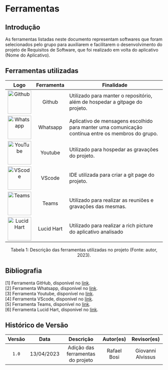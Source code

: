 # Ferramentas

## Introdução

  As ferramentas listadas neste documento representam softwares que foram selecionados pelo grupo para auxiliarem e facilitarem o
  desenvolvimento do projeto de Requisitos de Software, que foi realizado em volta do aplicativo (Nome do Aplicativo).

## Ferramentas utilizadas

| Logo | Ferramenta | Finalidade |
| :-----: | :----: | ----------- |
| <img src="https://github.com/Requisitos-de-Software/2023.1-WebDiet/blob/45c0ed52fd293d649ae69376c4d5665cdc9b4f93/docs/img/icon-github.png" alt="Github" width=75px> | Github  | Utilizado para manter o repositório, além de hospedar a gitpage do projeto. |
| <img src="https://github.com/Requisitos-de-Software/2023.1-WebDiet/blob/45c0ed52fd293d649ae69376c4d5665cdc9b4f93/docs/img/icon-whatsapp.png" alt="Whatsapp" width=75px> | Whatsapp | Aplicativo de mensagens escolhido para manter uma comunicação contínua entre os membros do grupo. |
| <img src="https://github.com/Requisitos-de-Software/2023.1-WebDiet/blob/45c0ed52fd293d649ae69376c4d5665cdc9b4f93/docs/img/icon-youtube.png" alt="YouTube" width=75px> | Youtube | Utilizado para hospedar as gravações do projeto. |
| <img src="https://github.com/Requisitos-de-Software/2023.1-WebDiet/blob/ba7eb7405a32c503500274ecdafe677ad426d937/docs/img/icon_vscode.png" alt="VScode" width=75px> | VScode | IDE utilizada para criar a git page do projeto. |
| <img src="https://github.com/Requisitos-de-Software/2023.1-WebDiet/blob/ba7eb7405a32c503500274ecdafe677ad426d937/docs/img/icon_teams.png" alt="Teams" width=75px> | Teams | Utilizado para realizar as reuniões e gravações das mesmas. |
| <img src="https://github.com/Requisitos-de-Software/2023.1-WebDiet/blob/ba7eb7405a32c503500274ecdafe677ad426d937/docs/img/icon_lucidhart.png" alt="Lucid Hart" width=75px> | Lucid Hart | Utilizado para realizar a rich picture do aplicativo analisado |

<div align= "center">
<p>Tabela 1: Descrição das ferramentas utilizadas no projeto (Fonte: autor, 2023). </p>
</div>

## Bibliografia

[1] Ferramenta GitHub, disponível no [link](https://github.com). <br/>
[2] Ferramenta Whatsapp, disponível no [link](https://www.whatsapp.com/). <br/>
[3] Ferramenta Youtube, disponível no [link](https://youtube.com). <br/>
[4] Ferramenta VScode, disponível no [link](https://code.visualstudio.com/). <br/>
[5] Ferramenta Teams, disponível no [link](https://www.microsoft.com/pt-br/microsoft-teams/log-in). <br/>
[6] Ferramenta Lucid Hart, disponível no [link](https://www.lucidchart.com/pages/pt). <br/>

## Histórico de Versão

| Versão | Data    | Descrição                 | Autor(es)     |  Revisor(es)  |
| :-: | :-: | :-: | :-: | :-: |
| `1.0` | 13/04/2023 | Adição das ferramentas do projeto | Rafael Bosi | Giovanni Alvissus |
